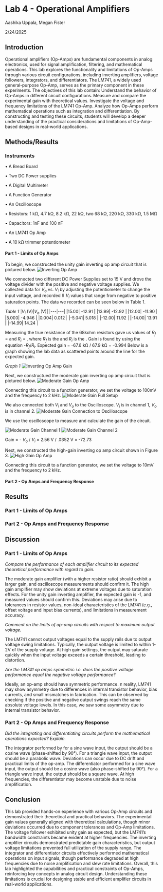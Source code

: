 # Lab 4 - Operational Amplifiers

Aashika Uppala, Megan Fister

2/24/2025

## Introduction
Operational amplifiers (Op-Amps) are fundamental components in analog electronics, used for signal amplification, filtering, and mathematical operations. 
This lab explores the functionality and limitations of Op-Amps through various circuit configurations, including inverting amplifiers, voltage followers, integrators, and differentiators. The LM741, a widely used general-purpose Op-Amp, serves as the primary component in these experiments.
The objectives of this lab contain:
Understand the behavior of Op-Amps in different circuit configurations.
Measure and compare the experimental gain with theoretical values.
Investigate the voltage and frequency limitations of the LM741 Op-Amp.
Analyze how Op-Amps perform mathematical operations such as integration and differentiation.
By constructing and testing these circuits, students will develop a deeper understanding of the practical considerations and limitations of Op-Amp-based designs in real-world applications.


## Methods/Results
### Instruments
• A Bread Board

• Two DC Power supplies

• A Digital Multimeter

• A Function Generator

• An Oscilloscope

• Resistors: 1 kΩ, 4.7 kΩ, 8.2 kΩ, 22 kΩ, two 68 kΩ, 220 kΩ, 330 kΩ, 1.5 MΩ

• Capacitors: 1nF and 100 nF

• An LM741 Op Amp

• A 10 kΩ trimmer potentiometer

#### Part 1 - Limits of Op Amps
To begin, we constructed the unity gain inverting op amp circuit that is pictured below.
![Inverting Op Amp](https://github.com/meganfister/Lab4/blob/main/Lab%204%20Inverting%20Op%20Amp.png)

We connected two different DC Power Supplies set to 15 V and drove the voltage divider with the positive and negative voltage supplies. We collected data for $V_o$ vs. $V_i$ by adjusting the potentiometer to change the input voltage, and recorded 9 $V_i$ values that range from negative to positive saturation points. The data we recorded can be seen below in Table 1.

_Table 1_
|$V_i$ (V)|$V_o$ (V)|
|---|---|
|15.00|  -12.91 |
|13.99| -12.92  |
|12.00|  -11.90  |
|5.000|  -4.946 |
|0.004| 0.012   |
|-5.041|  5.018  |
|-12.00|  11.92  |
|-14.00|  13.91 |
|-14.99| 14.24   |

Measuring the true resistance of the 68kohm resistors gave us values of $R_f$ = and $R_i$ = , where $R_f$ is the and $R_i$ is the .
Gain is found by using the equation -$R_f$/$R_i$.
Expected gain = -67.6 kΩ / 67.9 kΩ = -0.994
Below is a graph showing the lab data as scattered points around the line for the expected gain.

_Graph 1_
![Inverting Op Amp Gain](https://github.com/meganfister/Lab4/blob/main/Lab%204%20Graph.png)


Next, we constructued the moderate gain inverting op amp circuit that is pictured below.
![Moderate Gain Op Amp](https://github.com/meganfister/Lab4/blob/main/Lab%204%20Moderate%20Gain%20Op%20Amp.png)

Connecting this circuit to a function generator, we set the voltage to 100mV and the frequency to 2 kHz. 
![Moderate Gain Full Setup](https://github.com/meganfister/Lab4/blob/main/Lab%204%20Moderate%20Full%20Setup.jpg)

We also connected both $V_i$ and $V_o$ to the Oscilloscope. $V_i$ is in channel 1, $V_o$ is in channel 2.
![Moderate Gain Connection to Oscilloscope](https://github.com/meganfister/Lab4/blob/main/Lab%204%20Moderate%20Gain%20Connected%20to%20Oscope%20Gray%20Clips.jpg)

We use the oscilloscope to measure and calculate the gain of the circuit.

![Moderate Gain Channel 1](https://github.com/meganfister/Lab4/blob/main/Lab%204%20Moderate%20Channel%201.jpg)
![Moderate Gain Channel 2](https://github.com/meganfister/Lab4/blob/main/Lab%204%20Moderate%20Channel%202.jpg)

Gain = - $V_o$ / $V_i$ = 2.56 V / .0352 V = -72.73

Next, we constructed the high-gain inverting op amp circuit shown in Figure 3. 
![High Gain Op Amp](https://github.com/meganfister/Lab4/blob/main/Lab%204%20High%20Gain%20Op%20Amp.png)

Connecting this circuit to a function generator, we set the voltage to 10mV and the frequency to 2 kHz.



#### Part 2 - Op Amps and Frequency Response


## Results

### Part 1 - Limits of Op Amps



### Part 2 - Op Amps and Frequency Response


## Discussion
### Part 1 - Limits of Op Amps
_Compare the performance of each amplifier circuit to its expected theoretical performance with regard to gain._

The moderate gain amplifier (with a higher resistor ratio) should exhibit a larger gain, and oscilloscope measurements should confirm it.
The high gain amplifier may show deviations at extreme voltages due to saturation effects. For the unity gain inverting amplifier, the expected gain is -1, and measured values should confirm this. Deviations may arise due to tolerances in resistor values, non-ideal characteristics of the LM741 (e.g., offset voltage and input bias currents), and limitations in measurement accuracy.

_Comment on the limits of op-amp circuits with respect to maximum output voltage._

The LM741 cannot output voltages equal to the supply rails due to output voltage swing limitations. Typically, the output voltage is limited to within 1-2V of the supply voltage. At high gain settings, the output may saturate quickly when the input voltage exceeds a certain threshold, leading to distortion.
 
_Are the LM741 op amps symmetric i.e. does the positive voltage performance equal the negative voltage performance?_

Ideally, an op-amp should have symmetric performance. n reality, LM741 may show asymmetry due to differences in internal transistor behavior, bias currents, and small mismatches in fabrication. This can be observed by checking if the positive and negative output swings reach the same absolute voltage levels. In this case, we saw some asymmetry due to internal transistor behavior. 

### Part 2 - Op Amps and Frequency Response
_Did the integrating and differentiating circuits perform the mathematical operations expected? Explain._

The integrator performed by for a sine wave input, the output should be a cosine wave (phase-shifted by 90°). For a triangle wave input, the output should be a parabolic wave. Deviations can occur due to DC drift and practical limits of the op-amp. 
The differentiator performed for a sine wave input, the output should be a cosine wave (also phase-shifted by 90°).
For a triangle wave input, the output should be a square wave. At high frequencies, the differentiator may become unstable due to noise amplification.
## Conclusion
This lab provided hands-on experience with various Op-Amp circuits and demonstrated their theoretical and practical behaviors. The experimental gain values generally aligned with theoretical calculations, though minor deviations occurred due to component tolerances and Op-Amp limitations. The voltage follower exhibited unity gain as expected, but the LM741’s bandwidth constraints became evident at higher frequencies.
The inverting amplifier circuits demonstrated predictable gain characteristics, but output voltage limitations prevented full utilization of the supply range.
The integrator and differentiator circuits effectively performed mathematical operations on input signals, though performance degraded at high frequencies due to noise amplification and slew rate limitations.
Overall, this lab highlighted the capabilities and practical constraints of Op-Amps, reinforcing key concepts in analog circuit design. Understanding these limitations is crucial for designing stable and efficient amplifier circuits in real-world applications.
